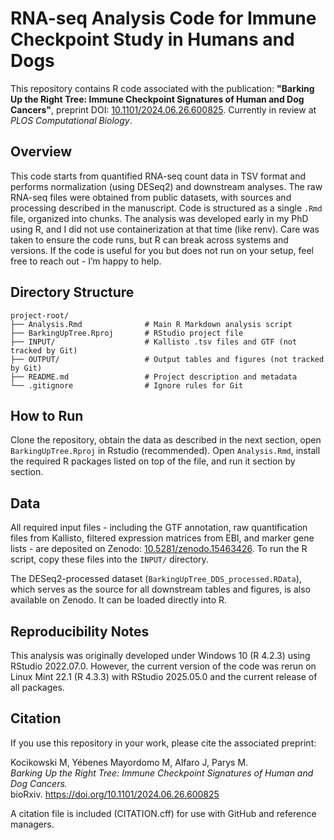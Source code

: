 # RNA-seq Analysis Code for Immune Checkpoint Study in Humans and Dogs

This repository contains R code associated with the publication: **"Barking Up the Right Tree: Immune Checkpoint Signatures of Human and Dog Cancers"**, preprint DOI: [10.1101/2024.06.26.600825](https://doi.org/10.1101/2024.06.26.600825). Currently in review at *PLOS Computational Biology*.

## Overview

This code starts from quantified RNA-seq count data in TSV format and performs normalization (using DESeq2) and downstream analyses. The raw RNA-seq files were obtained from public datasets, with sources and processing described in the manuscript. Code is structured as a single `.Rmd` file, organized into chunks. The analysis was developed early in my PhD using R, and I did not use containerization at that time (like renv). Care was taken to ensure the code runs, but R can break across systems and versions. If the code is useful for you but does not run on your setup, feel free to reach out - I’m happy to help.

## Directory Structure

```
project-root/
├── Analysis.Rmd              # Main R Markdown analysis script
├── BarkingUpTree.Rproj       # RStudio project file
├── INPUT/                    # Kallisto .tsv files and GTF (not tracked by Git)
├── OUTPUT/                   # Output tables and figures (not tracked by Git)
├── README.md                 # Project description and metadata
└── .gitignore                # Ignore rules for Git
```

## How to Run

Clone the repository, obtain the data as described in the next section, open `BarkingUpTree.Rproj` in Rstudio (recommended). Open `Analysis.Rmd`, install the required R packages listed on top of the file, and run it section by section.

## Data

All required input files - including the GTF annotation, raw quantification files from Kallisto, filtered expression matrices from EBI, and marker gene lists - are deposited on Zenodo: [10.5281/zenodo.15463426](https://doi.org/10.5281/zenodo.15463426). To run the R script, copy these files into the `INPUT/` directory.

The DESeq2-processed dataset (`BarkingUpTree_DDS_processed.RData`), which serves as the source for all downstream tables and figures, is also available on Zenodo. It can be loaded directly into R.


## Reproducibility Notes

This analysis was originally developed under Windows 10 (R 4.2.3) using RStudio 2022.07.0. However, the current version of the code was rerun on Linux Mint 22.1 (R 4.3.3) with RStudio 2025.05.0 and the current release of all packages.

## Citation

If you use this repository in your work, please cite the associated preprint:

Kocikowski M, Yébenes Mayordomo M, Alfaro J, Parys M.  
*Barking Up the Right Tree: Immune Checkpoint Signatures of Human and Dog Cancers.*  
bioRxiv. https://doi.org/10.1101/2024.06.26.600825

A citation file is included (CITATION.cff) for use with GitHub and reference managers.

